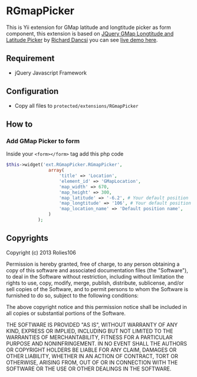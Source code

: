 # RGmapPicker

This is Yii extension for GMap latitude and longtitude picker as form component, this extension is based on [JQuery GMap Longtitude and Latitude Picker](https://github.com/wimagguc/jquery-latitude-longitude-picker-gmaps) by [Richard Dancsi](http://www.wimagguc.com/) you can see [live demo here](http://www.wimagguc.com/projects/jquery-latitude-longitude-picker-gmaps/).

## Requirement

- jQuery Javascript Framework

## Configuration

- Copy all files to ``protected/extensions/RGmapPicker``

## How to

### Add GMap Picker to form

Inside your ``<form></form>`` tag add this php code

```php
$this->widget('ext.RGmapPicker.RGmapPicker',
                array(
                    'title' => 'Location',
                    'element_id' => 'GMapLocation',
                    'map_width' => 670,
                    'map_height' => 300,
                    'map_latitude' => '-6.2', # Your default position
                    'map_longtitude' => '106', # Your default position
                    'map_location_name' => 'Default position name',
                )
            );
```

## Copyrights

Copyright (c) 2013 Rolies106

Permission is hereby granted, free of charge, to any person obtaining a copy of this software and associated documentation files (the "Software"), to deal in the Software without restriction, including without limitation the rights to use, copy, modify, merge, publish, distribute, sublicense, and/or sell copies of the Software, and to permit persons to whom the Software is furnished to do so, subject to the following conditions:

The above copyright notice and this permission notice shall be included in all copies or substantial portions of the Software.

THE SOFTWARE IS PROVIDED "AS IS", WITHOUT WARRANTY OF ANY KIND, EXPRESS OR IMPLIED, INCLUDING BUT NOT LIMITED TO THE WARRANTIES OF MERCHANTABILITY, FITNESS FOR A PARTICULAR PURPOSE AND NONINFRINGEMENT. IN NO EVENT SHALL THE AUTHORS OR COPYRIGHT HOLDERS BE LIABLE FOR ANY CLAIM, DAMAGES OR OTHER LIABILITY, WHETHER IN AN ACTION OF CONTRACT, TORT OR OTHERWISE, ARISING FROM, OUT OF OR IN CONNECTION WITH THE SOFTWARE OR THE USE OR OTHER DEALINGS IN THE SOFTWARE.
